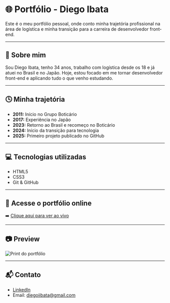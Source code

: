 # 🌐 Portfólio - Diego Ibata

Este é o meu portfólio pessoal, onde conto minha trajetória profissional na área de logística e minha transição para a carreira de desenvolvedor front-end.

---

## 🧑 Sobre mim

Sou Diego Ibata, tenho 34 anos, trabalho com logística desde os 18 e já atuei no Brasil e no Japão. Hoje, estou focado em me tornar desenvolvedor front-end e aplicando tudo o que venho estudando.

---

## 🕓 Minha trajetória

- **2011:** Início no Grupo Boticário
- **2017:** Experiência no Japão
- **2023:** Retorno ao Brasil e recomeço no Boticário
- **2024:** Início da transição para tecnologia
- **2025:** Primeiro projeto publicado no GitHub

---

## 💻 Tecnologias utilizadas

- HTML5
- CSS3
- Git & GitHub

---

## 🔗 Acesse o portfólio online

➡️ [Clique aqui para ver ao vivo](https://diegoiibata.github.io/portfolio-front-end)

---

## 📷 Preview

![Print do portfólio](img/captura.png)


---

## 📬 Contato

- [LinkedIn](https://www.linkedin.com/in/diego-ibata)
- Email: diegoiibata@gmail.com
